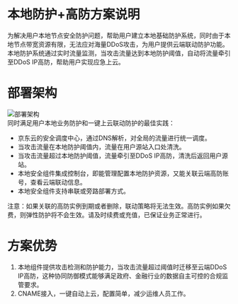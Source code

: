# 本地防护+高防方案说明

为解决用户本地节点安全防护问题，帮助用户建立本地基础防护系统，同时由于本地节点带宽资源有限，无法应对海量DDoS攻击，为用户提供云端联动防护功能。本地防护系统通过实时流量监测，当攻击流量达到本地防护阈值，自动将流量牵引至DDoS IP高防，帮助用户实现应急上云。

# 部署架构
![部署架构](https://github.com/jdcloudcom/cn/blob/edit/image/Advanced%20Anti-DDoS/Best-Practice01.png)<Br/>
同时满足用户本地业务防护和一键上云联动防护的最佳实践：

- 京东云的安全调度中心，通过DNS解析，对全局的流量进行统一调度。
- 当攻击流量在本地防护阈值内，流量在用户源站入口处清洗。
- 当攻击流量超过本地防护阈值，流量牵引至DDoS IP高防，清洗后返回用户源站。
- 本地安全组件集成控制台，即能管理配置本地防护资源，又能关联云端高防账号，查看云端联动信息。
- 本地安全组件支持串联或旁路部署方式。

注意：如果关联的高防实例到期或者删除，联动策略将无法生效。高防实例如果欠费，则弹性防护将不会生效。请及时续费或充值，已保证业务正常进行。

# 方案优势
1. 本地组件提供攻击检测和防护能力，当攻击流量超过阈值时迁移至云端DDoS IP高防，这种协同防御模式能够满足政府、金融行业的数据自主可控的合规监管要求。
2. CNAME接入，一键自动上云，配置简单，减少运维人员工作。
